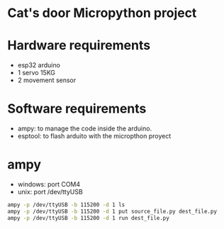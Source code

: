 # Cat's door Micropython project

# Hardware requirements
- esp32 arduino
- 1 servo 15KG
- 2 movement sensor

# Software requirements
- ampy: to manage the code inside the arduino.
- esptool: to flash arduito with the micropthon proyect


# ampy
* windows: port COM4
* unix: port /dev/ttyUSB
```bash
ampy -p /dev/ttyUSB -b 115200 -d 1 ls
ampy -p /dev/ttyUSB -b 115200 -d 1 put source_file.py dest_file.py
ampy -p /dev/ttyUSB -b 115200 -d 1 run dest_file.py
```
